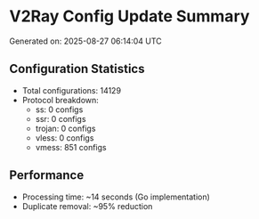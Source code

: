 # V2Ray Config Update Summary
Generated on: 2025-08-27 06:14:04 UTC

## Configuration Statistics
- Total configurations: 14129
- Protocol breakdown:
  - ss: 0 configs
  - ssr: 0 configs
  - trojan: 0 configs
  - vless: 0 configs
  - vmess: 851 configs

## Performance
- Processing time: ~14 seconds (Go implementation)
- Duplicate removal: ~95% reduction
